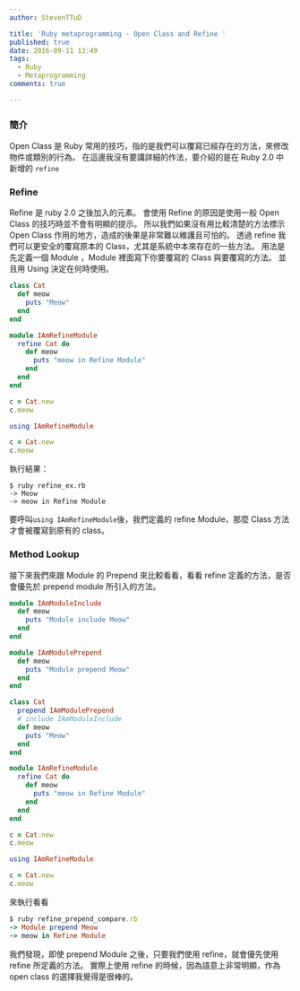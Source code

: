 ```yaml
---
author: StevenTTuD

title: 'Ruby metaprogramming - Open Class and Refine '
published: true
date: 2016-09-11 13:49
tags:
  - Ruby
  - Metaprogramming
comments: true

---
```

### 簡介

Open Class 是 Ruby 常用的技巧，指的是我們可以覆寫已經存在的方法，來修改物件或類別的行為。
在這邊我沒有要講詳細的作法，要介紹的是在 Ruby 2.0 中新增的 `refine`

### Refine

Refine 是 ruby 2.0 之後加入的元素。
會使用 Refine 的原因是使用一般 Open Class 的技巧時並不會有明顯的提示。
所以我們如果沒有用比較清楚的方法標示 Open Class 作用的地方，造成的後果是非常難以維護且可怕的。
透過 refine 我們可以更安全的覆寫原本的 Class，尤其是系統中本來存在的一些方法。
用法是先定義一個 Module ，Module 裡面寫下你要覆寫的 Class 與要覆寫的方法。
並且用 Using 決定在何時使用。

```rb
class Cat
  def meow
    puts "Meow"
  end
end

module IAmRefineModule
  refine Cat do
    def meow
      puts "meow in Refine Module"
    end
  end
end

c = Cat.new
c.meow

using IAmRefineModule

c = Cat.new
c.meow

```

執行結果：

```
$ ruby refine_ex.rb
-> Meow
-> meow in Refine Module
```

要呼叫`using IAmRefineModule`後，我們定義的 refine Module，那麼 Class 方法才會被覆寫到原有的 class。

### Method Lookup

接下來我們來跟 Module 的 Prepend 來比較看看，看看 refine 定義的方法，是否會優先於 prepend module 所引入的方法。

```rb
module IAmModuleInclude
  def meow
    puts "Module include Meow"
  end
end

module IAmModulePrepend
  def meow
    puts "Module prepend Meow"
  end
end

class Cat
  prepend IAmModulePrepend
  # include IAmModuleInclude
  def meow
    puts "Meow"
  end
end

module IAmRefineModule
  refine Cat do
    def meow
      puts "meow in Refine Module"
    end
  end
end

c = Cat.new
c.meow

using IAmRefineModule

c = Cat.new
c.meow
```

來執行看看

```rb
$ ruby refine_prepend_compare.rb
-> Module prepend Meow
-> meow in Refine Module
```

我們發現，即使 prepend Module 之後，只要我們使用 refine，就會優先使用 refine 所定義的方法。
實際上使用 refine 的時候，因為語意上非常明顯，作為 open class 的選擇我覺得是很棒的。